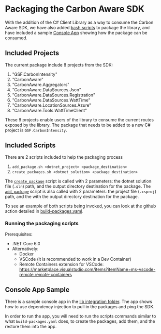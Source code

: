 # Packaging the Carbon Aware SDK

With the addition of the C# Client Library as a way to consume the Carbon Aware SDK, we have also added [bash scripts](../scripts/package/) to package the library, and have included a sample [Console App](../samples/lib-integration/) showing how the package can be consumed.

## Included Projects
The current package include 8 projects from the SDK:

1. "GSF.CarbonIntensity"
2. "CarbonAware"
3. "CarbonAware.Aggregators"
4. "CarbonAware.DataSources.Json"
5. "CarbonAware.DataSources.Registration"
6. "CarbonAware.DataSources.WattTime"
7. "CarbonAware.LocationSources.Azure"
8. "CarbonAware.Tools.WattTimeClient"

These 8 projects enable users of the library to consume the current routes exposed by the library. The package that needs to be added to a new C# project is `GSF.CarbonIntensity`.

## Included Scripts
There are 2 scripts included to help the packaging process
1. `add_package.sh <dotnet_project> <package_destination>`
2. `create_packages.sh <dotnet_solution> <package_destination>`

The [`create_package`](../scripts/package/create_packages.sh)  script is called with 2 parameters: the dotnet solution file (`.sln`) path, and the output directory destination for the package. The [`add_package`](../scripts/package/add_package.sh) script is also called with 2 parameters: the project file (`.csproj`) path, and the with the output directory destination for the package. 

To see an example of both scripts being invoked, you can look at the github action detailed in [build-packages.yaml](../.github/workflows/build-packages.yaml).

### Running the packaging scripts
Prerequisites:
- .NET Core 6.0
- Alternatively: 
	- Docker
	- VSCode (it is recommended to work in a Dev Container)
	- Remote Containers extension for VSCode: https://marketplace.visualstudio.com/items?itemName=ms-vscode-remote.remote-containers

## Console App Sample
There is a sample console app in the [lib integration folder](../samples/lib-integration/ConsoleApp/). The app shows how to use dependency injection to pull in the packages and ping the SDK.

In order to run the app, you will need to run the scripts commands similar to what `build-packages.yaml` does, to create the packages, add them, and the restore them into the app.


